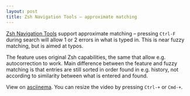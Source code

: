 ```yaml
---
layout: post
title: Zsh Navigation Tools – approximate matching
---
```


[Zsh Navigation Tools](https://github.com/psprint/zsh-navigation-tools)
support approximate matching – pressing `Ctrl-F` during search will
allow 1 or 2 errors in what is typed in. This is near fuzzy matching,
but is aimed at typos.

The feature uses original Zsh capabilities, the same that allow e.g.
autocorrection to work. Main difference between the feature and fuzzy
matching is that entries are still sorted in order found in e.g.
history, not according to similarity between what is entered and found.

View on [asciinema](https://asciinema.org/a/47089). You can resize the video by pressing `Ctrl-+` or `Cmd-+`.

<script type="text/javascript" src="https://asciinema.org/a/47089.js" id="asciicast-47089" async></script>
